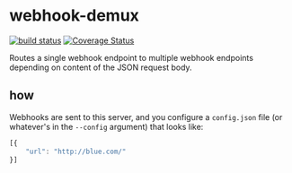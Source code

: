 # webhook-demux

[![build status](https://secure.travis-ci.org/mapbox/webhook-demux.png)](http://travis-ci.org/mapbox/webhook-demux) [![Coverage Status](https://coveralls.io/repos/mapbox/webhook-demux/badge.png)](https://coveralls.io/r/mapbox/webhook-demux)

Routes a single webhook endpoint to multiple webhook endpoints
depending on content of the JSON request body.

## how

Webhooks are sent to this server, and you configure a `config.json`
file (or whatever's in the `--config` argument) that looks like:

```js
[{
    "url": "http://blue.com/"
}]
```
